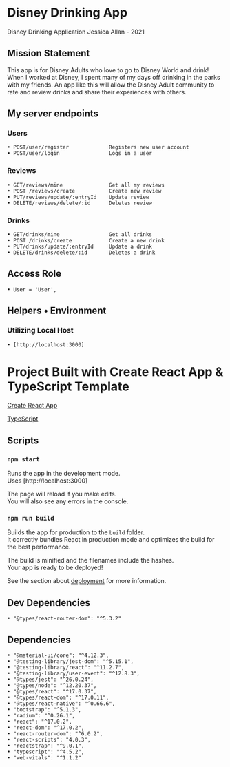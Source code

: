 # Disney Drinking App 

Disney Drinking Application
Jessica Allan - 2021

## Mission Statement

This app is for Disney Adults who love to go to Disney World and drink! When I worked at Disney, I spent many of my days off drinking in the parks with my friends. An app like this will allow the Disney Adult community to rate and review drinks and share their experiences with others. 


## My server endpoints 

### Users 
    • POST/user/register   	    	 Registers new user account
    • POST/user/login                Logs in a user

### Reviews
    • GET/reviews/mine               Get all my reviews
    • POST /reviews/create           Create new review
    • PUT/reviews/update/:entryId    Update review
    • DELETE/reviews/delete/:id   	 Deletes review

### Drinks
    • GET/drinks/mine                Get all drinks
    • POST /drinks/create        	 Create a new drink
    • PUT/drinks/update/:entryId     Update a drink
    • DELETE/drinks/delete/:id  	 Deletes a drink

## Access Role
    • User = 'User',

## Helpers • Environment

### Utilizing Local Host
    • [http://localhost:3000]

# Project Built with Create React App & TypeScript Template

[Create React App](https://github.com/facebook/create-react-app)

[TypeScript](https://www.typescriptlang.org/)

## Scripts

### `npm start`

Runs the app in the development mode.\
Uses [http://localhost:3000]

The page will reload if you make edits.\
You will also see any errors in the console.

### `npm run build`

Builds the app for production to the `build` folder.\
It correctly bundles React in production mode and optimizes the build for the best performance.

The build is minified and the filenames include the hashes.\
Your app is ready to be deployed!

See the section about [deployment](https://facebook.github.io/create-react-app/docs/deployment) for more information.

## Dev Dependencies
    • "@types/react-router-dom": "^5.3.2"

## Dependencies

    • "@material-ui/core": "^4.12.3",
    • "@testing-library/jest-dom": "^5.15.1",
    • "@testing-library/react": "^11.2.7",
    • "@testing-library/user-event": "^12.8.3",
    • "@types/jest": "^26.0.24",
    • "@types/node": "^12.20.37",
    • "@types/react": "^17.0.37",
    • "@types/react-dom": "^17.0.11",
    • "@types/react-native": "^0.66.6",
    • "bootstrap": "^5.1.3",
    • "radium": "^0.26.1",
    • "react": "^17.0.2",
    • "react-dom": "^17.0.2",
    • "react-router-dom": "^6.0.2",
    • "react-scripts": "4.0.3",
    • "reactstrap": "^9.0.1",
    • "typescript": "^4.5.2",
    • "web-vitals": "^1.1.2"
